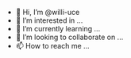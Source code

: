 - 👋 Hi, I’m @willi-uce
- 👀 I’m interested in ...
- 🌱 I’m currently learning ...
- 💞️ I’m looking to collaborate on ...
- 📫 How to reach me ...

<!---
willi-uce/willi-uce is a ✨ special ✨ repository because its `README.md` (this file) appears on your GitHub profile.
You can click the Preview link to take a look at your changes.
--->
